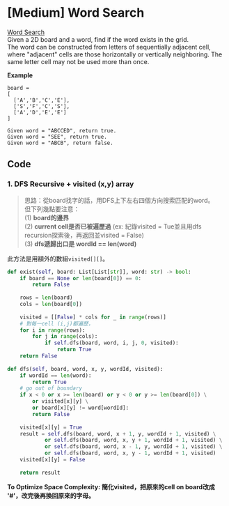 # \[Medium\] Word Search

[Word Search](https://leetcode.com/problems/word-search/)  
Given a 2D board and a word, find if the word exists in the grid.  
The word can be constructed from letters of sequentially adjacent cell, where "adjacent" cells are those horizontally or vertically neighboring. The same letter cell may not be used more than once.  
  
**Example**

```text
board =
[
  ['A','B','C','E'],
  ['S','F','C','S'],
  ['A','D','E','E']
]

Given word = "ABCCED", return true.
Given word = "SEE", return true.
Given word = "ABCB", return false.
```

## Code

### 1. DFS Recursive + visited \(x,y\) array

> 思路：從board找字的話，用DFS上下左右四個方向搜索匹配的word。  
> 但下列幾點要注意：  
> \(1\) **board的邊界**  
> \(2\) **current cell是否已被遍歷過** \(ex: 紀錄visited = Tue並且用dfs recursion探索後，再返回並visited = False\)  
> \(3\) **dfs遞歸出口是 wordId == len\(word\)**

此方法是用額外的數組`visited[][]`。

```python
def exist(self, board: List[List[str]], word: str) -> bool:
    if board == None or len(board[0]) == 0:
        return False
    
    rows = len(board)
    cols = len(board[0])
    
    visited = [[False] * cols for _ in range(rows)]
    # 對每一cell (i,j)都遍歷，
    for i in range(rows):
        for j in range(cols):
            if self.dfs(board, word, i, j, 0, visited):
                return True
    return False
            
def dfs(self, board, word, x, y, wordId, visited):
    if wordId == len(word):
        return True
    # go out of boundary
    if x < 0 or x >= len(board) or y < 0 or y >= len(board[0]) \
        or visited[x][y] \
        or board[x][y] != word[wordId]:    
        return False
    
    visited[x][y] = True
    result = self.dfs(board, word, x + 1, y, wordId + 1, visited) \
            or self.dfs(board, word, x, y + 1, wordId + 1, visited) \
            or self.dfs(board, word, x - 1, y, wordId + 1, visited) \
            or self.dfs(board, word, x, y - 1, wordId + 1, visited)
    visited[x][y] = False
    
    return result 
```

**To Optimize Space Complexity: 簡化visited，把原來的cell on board改成 '\#'，改完後再換回原來的字母。**   


  


